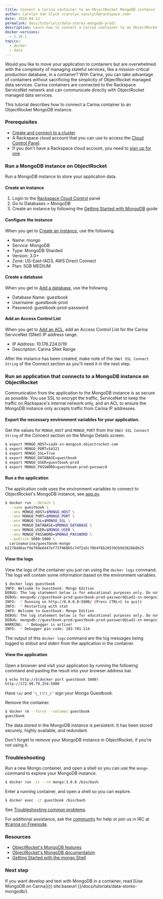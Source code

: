 ```yaml
---
title: Connect a Carina container to an ObjectRocket MongoDB instance
author: Carolyn Van Slyck <carolyn.vanslyck@rackspace.com>
date: 2016-04-12
permalink: docs/tutorials/data-stores-mongodb-prod/
description: Learn how to connect a Carina container to an ObjectRocket MongoDB instance and span your infrastructure across both Carina and ObjectRocket
docker-versions:
  - 1.10.1
topics:
  - docker
  - data
---
```


Would you like to move your application to containers but are overwhelmed with the complexity
of managing stateful services, like a mission-critical production database, in a container?
With Carina, you can take advantage of containers without sacrificing the simplicity of
ObjectRocket managed data services. Carina containers are connected to the Rackspace ServiceNet network
and can communicate directly with ObjectRocket managed data services.

This tutorial describes how to connect a Carina container to an ObjectRocket MongoDB instance.

### Prerequisites

* [Create and connect to a cluster](/docs/tutorials/create-connect-cluster/)
* A Rackspace cloud account that you can use to access the [Cloud Control Panel][control-panel].
 * If you don't have a Rackspace cloud account, you need to [sign up for one](https://www.rackspace.com/cloud).

### Run a MongoDB instance on ObjectRocket

Run a MongoDB instance to store your application data.

#### Create an instance

1. Login to the [Rackspace Cloud Control][control-panel] panel
1. Go to Databases > MongoDB
1. Create an instance by following the [Getting Started with MongoDB](https://objectrocket.com/docs/mongodb_getting_started.html) guide

#### Configure the instance

When you get to [Create an instance](https://objectrocket.com/docs/mongodb_getting_started.html#create-an-instance), use the following.

* Name: mongo
* Service: MongoDB
* Type: MongoDB Sharded
* Version: 3.0+
* Zone: US-East-IAD3, AWS Direct Connect
* Plan: 5GB MEDIUM

#### Create a database

When you get to [Add a database](https://objectrocket.com/docs/mongodb_getting_started.html#add-a-database), use the following.

* Database Name: guestbook
* Username: guestbook-prod
* Password: guestbook-prod-password

#### Add an Access Control List

When you get to [Add an ACL](https://objectrocket.com/docs/mongodb_getting_started.html#add-an-access-control-list-acl), add an Access Control List for the Carina ServiceNet (SNet) IP address range.

 * IP Address: 10.176.224.0/19
 * Description: Carina SNet Range

After the instance has been created, make note of the `SNet SSL Connect String` of the Connect section as you'll need it in the next step.

### Run an application that connects to a MongoDB instance on ObjectRocket

Communication from the application to the MongoDB instance is as secure as possible. You use SSL to encrypt the traffic, ServiceNet to keep the traffic on Rackspace's internal network only, and an ACL to ensure the MongoDB instance only accepts traffic from Carina IP addresses.

#### Export the necessary environment variables for your application.

Get the values for `MONGO_HOST` and `MONGO_PORT` from the `SNet SSL Connect String` of the Connect section on the Mongo Details screen.

```bash
$ export MONGO_HOST=iadX-sn-mongosX.objectrocket.com
$ export MONGO_PORT=54321
$ export MONGO_SSL=True
$ export MONGO_DATABASE=guestbook
$ export MONGO_USER=guestbook-prod
$ export MONGO_PASSWORD=guestbook-prod-password
```

#### Run a the application

The application code uses the environment variables to connect to ObjectRocket's MongoDB instance, see [app.py](https://github.com/getcarina/examples/blob/master/guestbook-mongo/app.py).

```bash
$ docker run --detach \
  --name guestbook \
  --env MONGO_HOST=$MONGO_HOST \
  --env MONGO_PORT=$MONGO_PORT \
  --env MONGO_SSL=$MONGO_SSL \
  --env MONGO_DATABASE=$MONGO_DATABASE \
  --env MONGO_USER=$MONGO_USER \
  --env MONGO_PASSWORD=$MONGO_PASSWORD \
  --publish 5000:5000 \
  carinamarina/guestbook-mongo
b2178dd6acf9e769e6d47ef73f06865c74f2a5c70b4f6b285392b9d3626b8b25
```

#### View the logs

View the logs of the container you just ran using the `docker logs` command. The logs will contain some information based on the environment variables.

```bash
$ docker logs guestbook
INFO: Welcome to Guestbook: Mongo Edition
DEBUG: The log statement below is for educational purposes only. Do not log credentials.
DEBUG: mongodb://guestbook-prod:guestbook-prod-password@iad1-sn-mongos1.objectrocket.com:26236/guestbook?ssl=True
INFO:  * Running on http://0.0.0.0:5000/ (Press CTRL+C to quit)
INFO:  * Restarting with stat
INFO: Welcome to Guestbook: Mongo Edition
DEBUG: The log statement below is for educational purposes only. Do not log credentials.
DEBUG: mongodb://guestbook-prod:guestbook-prod-password@iad1-sn-mongos1.objectrocket.com:26236/guestbook?ssl=True
WARNING:  * Debugger is active!
INFO:  * Debugger pin code: 183-701-214
```

The output of this `docker logs` command are the log messages being logged to stdout and stderr from the application in the container.

#### View the application

Open a browser and visit your application by running the following command and pasting the result into your browser address bar.

```bash
$ echo http://$(docker port guestbook 5000)
http://172.99.79.254:5000
```

Have `\o/` and `¯\_(ツ)_/¯` sign your Mongo Guestbook.

Remove the container.

```bash
$ docker rm --force --volumes guestbook
guestbook
```

The data stored in the MongoDB instance is persistent. It has been stored securely, highly available, and redundant.

Don't forget to remove your MongoDB instance in ObjectRocket, if you're not using it.

### Troubleshooting

Run a new Mongo container, and open a shell so you can use the `mongo` command to explore your MongoDB instance.

```bash
$ docker run -it --rm mongo:3.0.8 /bin/bash
```

Enter a running container, and open a shell so you can explore.

```bash
$ docker exec -it guestbook /bin/bash
```

See [Troubleshooting common problems]({{site.baseurl}}/docs/troubleshooting/common-problems/).

For additional assistance, ask the [community](https://community.getcarina.com/) for help or join us in IRC at [#carina on Freenode](http://webchat.freenode.net/?channels=carina).

### Resources

* [ObjectRocket's MongoDB features](http://objectrocket.com/mongodb/)
* [ObjectRocket's MongoDB documentation](http://objectrocket.com/docs/mongodb.html)
* [Getting Started with the mongo Shell](http://docs.mongodb.org/master/tutorial/getting-started-with-the-mongo-shell/)

### Next step

If you want develop and test with MongoDB in a container, read [Use MongoDB on Carina]({{ site.baseurl }}/docs/tutorials/data-stores-mongodb/).

[control-panel]: http://mycloud.rackspace.com
